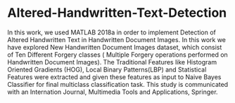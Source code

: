 # Altered-Handwritten-Text-Detection
In this work, we used MATLAB 2018a in order to implement Detection of Altered Handwritten Text in Handwritten Document Images. 
In this work we have explored New Handwritten Document Images dataset, which consist of Ten Different Forgery classes ( Multiple
Forgery operations performed on Handwritten Document Images). The Traditional Features like Histogram Oriented Gradients (HOG),
Local Binary Patterns(LBP) and Statistical Features were extracted and given these features as input to Naive Bayes Classifier 
for final multiclass classification task.  This study is communicated with an Internation Journal, Multimedia Tools and Applications,
Springer. 
